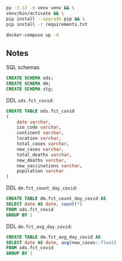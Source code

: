 ```bash
py -3.12 -m venv venv && \
venv/bin/activate && \
pip install --upgrade pip && \
pip install -r requirements.txt
```

```bash
docker-compose up -d
```

## Notes

SQL schemas
```sql
CREATE SCHEMA ods;
CREATE SCHEMA dm;
CREATE SCHEMA stg;
```

DDL `ods.fct_covid`:
```sql
CREATE TABLE ods.fct_covid
(
	date varchar,
	iso_code varchar,
	continent varchar,
	location varchar,
	total_cases varchar,
	new_cases varchar,
	total_deaths varchar,
	new_deaths varchar,
	new_vaccinations varchar,
	population varchar
)
```

DDL `dm.fct_count_day_covid`:

```sql
CREATE TABLE dm.fct_count_day_covid AS 
SELECT date AS date, count(*)
FROM ods.fct_covid
GROUP BY 1
```

DDL `dm.fct_avg_day_covid`:

```sql
CREATE TABLE dm.fct_avg_day_covid AS
SELECT date AS date, avg(new_cases::float)
FROM ods.fct_covid
GROUP BY 1 
```
